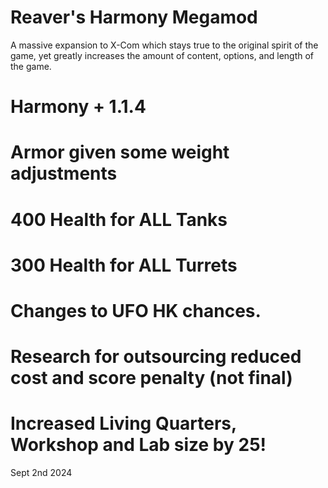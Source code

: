 # Reaver's Harmony Megamod

A massive expansion to X-Com which stays true to the original spirit of the game, yet greatly increases the amount of content, options, and length of the game.

#   Harmony + 1.1.4 
#   Armor given some weight adjustments
#   400 Health for ALL Tanks 
#   300 Health for ALL Turrets
#   Changes to UFO HK chances. 
#   Research for outsourcing reduced cost and score penalty (not final)
#   Increased Living Quarters, Workshop and Lab size by 25! 

Sept 2nd 2024
